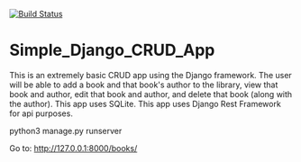 [![Build Status](https://travis-ci.org/CWShelly/Simple_Django_CRUD_App.svg?branch=master)](https://travis-ci.org/CWShelly/Simple_Django_CRUD_App)

# Simple_Django_CRUD_App

This is an extremely basic CRUD app using the Django framework. The user will be able to add a book and that book's author to the library, view that book and author, edit that book and author, and delete that book (along with the author). This app uses SQLite. This app uses Django Rest Framework for api purposes.

python3 manage.py runserver

Go to: http://127.0.0.1:8000/books/

